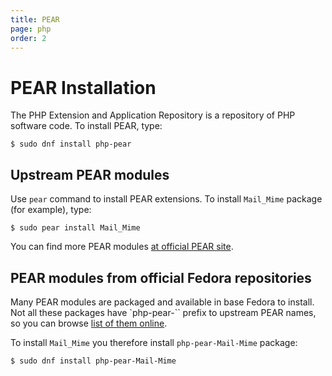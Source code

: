```yaml
---
title: PEAR
page: php
order: 2
---
```


# PEAR Installation

The PHP Extension and Application Repository is a repository of PHP software code.
To install PEAR, type:

```
$ sudo dnf install php-pear
```

## Upstream PEAR modules

Use `pear` command to install PEAR extensions. To install `Mail_Mime` package (for example), type:

```
$ sudo pear install Mail_Mime
```

You can find more PEAR modules [at official PEAR site](http://pear.php.net/packages.php).

## PEAR modules from official Fedora repositories

Many PEAR modules are packaged and available in base Fedora to install. Not all these packages have `php-pear-`` prefix to upstream PEAR names, so you can browse [list of them online](http://rpms.remirepo.net/rpmphp/rpm.php?type=pear).

To install `Mail_Mime` you therefore install `php-pear-Mail-Mime` package:

```
$ sudo dnf install php-pear-Mail-Mime
```
